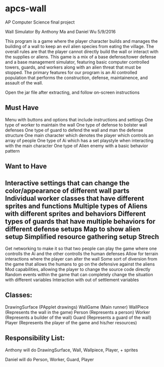# apcs-wall
AP Computer Science final project

Wall Simulator By Anthony Ma and Daniel Wu 5/9/2016

This program is a game where the player character builds and manages the building of a wall to keep an evil alien species from eating the village. The overall rules are that the player cannot directly build the wall or interact with the supplies or aliens. This game is a mix of a base defense/tower defense and a base management simulator, featuring basic computer controlled towers, guards, and workers along with an alien threat that must be stopped. The primary features for our program is an AI controlled population that performs the construction, defense, maintainence, and assault of the wall.

Open the jar file after extracting, and follow on-screen instructions

Must Have
-----------------------------------------------------------------------------------
Menu with buttons and options that include instructions and settings
One type of worker to maintain the wall
One type of defense to bolster wall defenses
One type of guard to defend the wall and man the defense structure
One main character which denotes the player which controls an array of people
One type of Ai which has a set playstyle when interacting with the main character
One type of Alien enemy with a basic behavior pattern

Want to Have
-----------------------------------------------------------------------------------
Interactive settings that can change the color/appearance of different wall parts
Individual worker classes that have different sprites and functions
Multiple types of Aliens with different sprites and behaviors
Different types of guards that have multiple behaviors for different defense setups
Map to show alien setup 
Simplified resource gathering setup
Strech
-----------------------------------------------------------------------------------
Get networking to make it so that two people can play the game where one controlls the Ai and the other controlls the human defenses
Allow for terrain interactions where the player can alter the wall
Some sort of diversion from the game that allows the humans to go on the defensive against the aliens
Mod capabilities, allowing the player to change the source code directly
Random events within the game that can completely change the situation with different variables
Interaction with out of settlement variables 

Classes: 
-----------------------------------------------------------------------------------
DrawingSurface (PApplet drawings) 
WallGame (Main runner) 
WallPiece (Represents the wall in the game) 
Person (Represents a person) 
Worker (Represents a builder of the wall) 
Guard (Represents a guard of the wall) 
Player (Represents the player of the game and his/her resources)

Responsibility List: 
-----------------------------------------------------------------------------------
Anthony will do DrawingSurface, Wall, Wallpiece, Player, + sprites 

Daniel will do Person, Worker, Guard, Player


